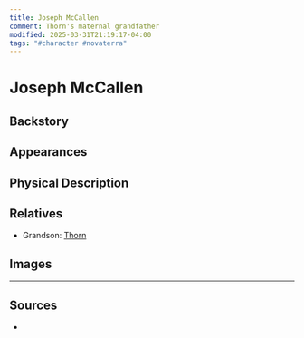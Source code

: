```yaml
---
title: Joseph McCallen
comment: Thorn's maternal grandfather
modified: 2025-03-31T21:19:17-04:00
tags: "#character #novaterra"
---
```

# Joseph McCallen

## Backstory

## Appearances

## Physical Description

## Relatives

- Grandson: [Thorn](Thorn.md)

## Images

---
## Sources
- 